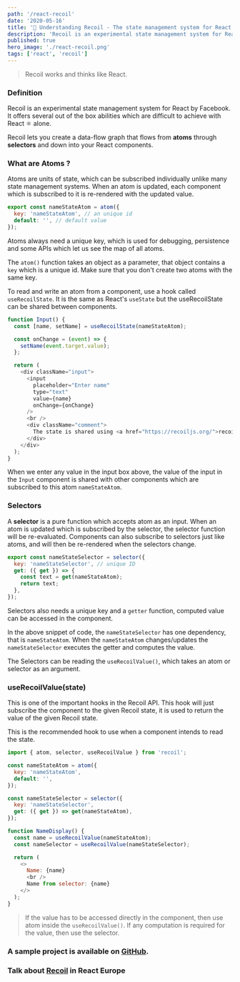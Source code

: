 ```yaml
---
path: '/react-recoil'
date: '2020-05-16'
title: '💫 Understanding Recoil - The state management system for React.'
description: 'Recoil is an experimental state management system for React by Facebook'
published: true
hero_image: './react-recoil.png'
tags: ['react', 'recoil']
---
```


> Recoil works and thinks like React.

### Definition

Recoil is an experimental state management system for React by Facebook. It offers several out of the box abilities which are difficult to achieve with React ⚛️ alone.

Recoil lets you create a data-flow graph that flows from **atoms** through **selectors** and down into your React components.

### What are Atoms ?

Atoms are units of state, which can be subscribed individually unlike many state management systems. When an atom is updated, each component which is subscribed to it is re-rendered with the updated value.

```js
export const nameStateAtom = atom({
  key: 'nameStateAtom', // an unique id
  default: '', // default value
});
```

Atoms always need a unique key, which is used for debugging, persistence and some APIs which let us see the map of all atoms.

The `atom()` function takes an object as a parameter, that object contains a `key` which is a unique id. Make sure that you don't create two atoms with the same key.

To read and write an atom from a component, use a hook called `useRecoilState`. It is the same as React's `useState` but the useRecoilState can be shared between components.

```js
function Input() {
  const [name, setName] = useRecoilState(nameStateAtom);

  const onChange = (event) => {
    setName(event.target.value);
  };

  return (
    <div className="input">
      <input
        placeholder="Enter name"
        type="text"
        value={name}
        onChange={onChange}
      />
      <br />
      <div className="comment">
        The state is shared using <a href="https://recoiljs.org/">recoil</a>
      </div>
    </div>
  );
}
```

When we enter any value in the input box above, the value of the input in the `Input` component is shared with other components which are subscribed to this atom `nameStateAtom`.

### Selectors

A **selector** is a pure function which accepts atom as an input. When an atom is updated which is subscribed by the selector, the selector function will be re-evaluated. Components can also subscribe to selectors just like atoms, and will then be re-rendered when the selectors change.

```js
export const nameStateSelector = selector({
  key: 'nameStateSelector', // unique ID
  get: ({ get }) => {
    const text = get(nameStateAtom);
    return text;
  },
});
```

Selectors also needs a unique key and a `getter` function, computed value can be accessed in the component.

In the above snippet of code, the `nameStateSelector` has one dependency, that is `nameStateAtom`. When the `nameStateAtom` changes/updates the `nameStateSelector` executes the getter and computes the value.

The Selectors can be reading the `useRecoilValue()`, which takes an atom or selector as an argument.

### useRecoilValue(state)

This is one of the important hooks in the Recoil API. This hook will just subscribe the component to the given Recoil state, it is used to return the value of the given Recoil state.

This is the recommended hook to use when a component intends to read the state.

```js
import { atom, selector, useRecoilValue } from 'recoil';

const nameStateAtom = atom({
  key: 'nameStateAtom',
  default: '',
});

const nameStateSelector = selector({
  key: 'nameStateSelector',
  get: ({ get }) => get(nameStateAtom),
});

function NameDisplay() {
  const name = useRecoilValue(nameStateAtom);
  const nameSelector = useRecoilValue(nameStateSelector);

  return (
    <>
      Name: {name}
      <br />
      Name from selector: {name}
    </>
  );
}
```

> If the value has to be accessed directly in the component, then use atom inside the `useRecoilValue()`. If any computation is required for the value, then use the selector.

### A sample project is available on <a target="_blank" href="https://github.com/chetanraj/react-recoil-example/">GitHub</a>.

### Talk about [Recoil](https://www.youtube.com/watch?v=_ISAA_Jt9kI) in React Europe
